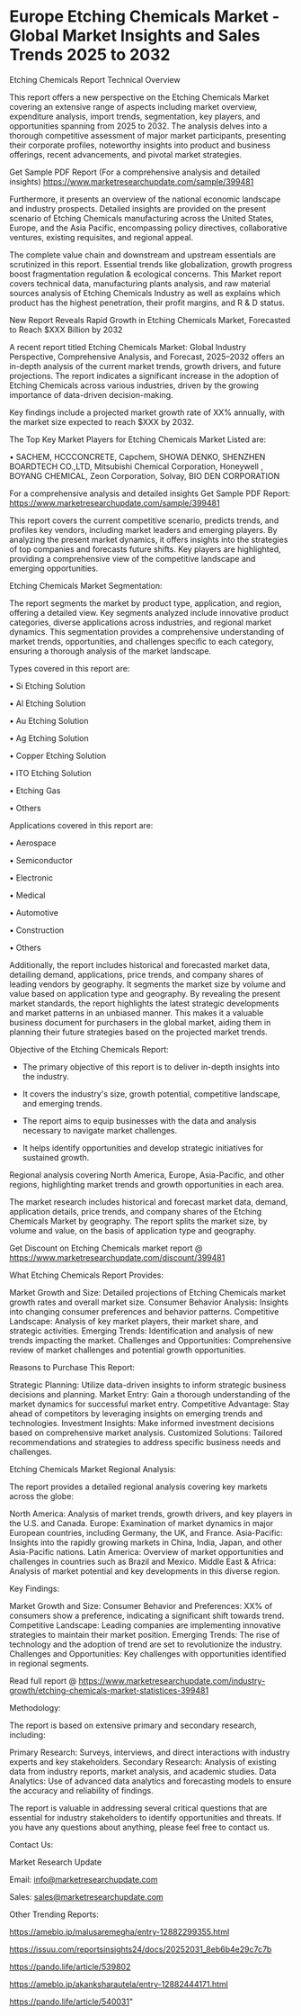  # Europe Etching Chemicals Market - Global Market Insights and Sales Trends 2025 to 2032
Etching Chemicals Report Technical Overview

This report offers a new perspective on the Etching Chemicals Market covering an extensive range of aspects including market overview, expenditure analysis, import trends, segmentation, key players, and opportunities spanning from 2025 to 2032. The analysis delves into a thorough competitive assessment of major market participants, presenting their corporate profiles, noteworthy insights into product and business offerings, recent advancements, and pivotal market strategies.

Get Sample PDF Report (For a comprehensive analysis and detailed insights) https://www.marketresearchupdate.com/sample/399481

Furthermore, it presents an overview of the national economic landscape and industry prospects. Detailed insights are provided on the present scenario of Etching Chemicals manufacturing across the United States, Europe, and the Asia Pacific, encompassing policy directives, collaborative ventures, existing requisites, and regional appeal.

The complete value chain and downstream and upstream essentials are scrutinized in this report. Essential trends like globalization, growth progress boost fragmentation regulation & ecological concerns. This Market report covers technical data, manufacturing plants analysis, and raw material sources analysis of Etching Chemicals Industry as well as explains which product has the highest penetration, their profit margins, and R & D status.

New Report Reveals Rapid Growth in Etching Chemicals Market, Forecasted to Reach $XXX Billion by 2032

A recent report titled Etching Chemicals Market: Global Industry Perspective, Comprehensive Analysis, and Forecast, 2025–2032 offers an in-depth analysis of the current market trends, growth drivers, and future projections. The report indicates a significant increase in the adoption of Etching Chemicals across various industries, driven by the growing importance of data-driven decision-making.

Key findings include a projected market growth rate of XX% annually, with the market size expected to reach $XXX by 2032.

The Top Key Market Players for Etching Chemicals Market Listed are:

• SACHEM, HCCCONCRETE, Capchem, SHOWA DENKO, SHENZHEN BOARDTECH CO.,LTD, Mitsubishi Chemical Corporation, Honeywell , BOYANG CHEMICAL, Zeon Corporation, Solvay, BIO DEN CORPORATION

For a comprehensive analysis and detailed insights Get Sample PDF Report: https://www.marketresearchupdate.com/sample/399481

This report covers the current competitive scenario, predicts trends, and profiles key vendors, including market leaders and emerging players. By analyzing the present market dynamics, it offers insights into the strategies of top companies and forecasts future shifts. Key players are highlighted, providing a comprehensive view of the competitive landscape and emerging opportunities.

Etching Chemicals Market Segmentation:

The report segments the market by product type, application, and region, offering a detailed view. Key segments analyzed include innovative product categories, diverse applications across industries, and regional market dynamics. This segmentation provides a comprehensive understanding of market trends, opportunities, and challenges specific to each category, ensuring a thorough analysis of the market landscape.

Types covered in this report are:

• Si Etching Solution

• Al Etching Solution

• Au Etching Solution

• Ag Etching Solution

• Copper Etching Solution

• ITO Etching Solution

• Etching Gas

• Others

Applications covered in this report are:

• Aerospace

• Semiconductor

• Electronic

• Medical

• Automotive

• Construction

• Others

Additionally, the report includes historical and forecasted market data, detailing demand, applications, price trends, and company shares of leading vendors by geography. It segments the market size by volume and value based on application type and geography. By revealing the present market standards, the report highlights the latest strategic developments and market patterns in an unbiased manner. This makes it a valuable business document for purchasers in the global market, aiding them in planning their future strategies based on the projected market trends.

Objective of the Etching Chemicals Report:

- The primary objective of this report is to deliver in-depth insights into the industry.

- It covers the industry's size, growth potential, competitive landscape, and emerging trends.

- The report aims to equip businesses with the data and analysis necessary to navigate market challenges.

- It helps identify opportunities and develop strategic initiatives for sustained growth.

Regional analysis covering North America, Europe, Asia-Pacific, and other regions, highlighting market trends and growth opportunities in each area.

The market research includes historical and forecast market data, demand, application details, price trends, and company shares of the Etching Chemicals Market by geography. The report splits the market size, by volume and value, on the basis of application type and geography.

Get Discount on Etching Chemicals market report @ https://www.marketresearchupdate.com/discount/399481

What Etching Chemicals Report Provides:

Market Growth and Size: Detailed projections of Etching Chemicals market growth rates and overall market size.
Consumer Behavior Analysis: Insights into changing consumer preferences and behavior patterns.
Competitive Landscape: Analysis of key market players, their market share, and strategic activities.
Emerging Trends: Identification and analysis of new trends impacting the market.
Challenges and Opportunities: Comprehensive review of market challenges and potential growth opportunities.

Reasons to Purchase This Report:

Strategic Planning: Utilize data-driven insights to inform strategic business decisions and planning.
Market Entry: Gain a thorough understanding of the market dynamics for successful market entry.
Competitive Advantage: Stay ahead of competitors by leveraging insights on emerging trends and technologies.
Investment Insights: Make informed investment decisions based on comprehensive market analysis.
Customized Solutions: Tailored recommendations and strategies to address specific business needs and challenges.

Etching Chemicals Market Regional Analysis:

The report provides a detailed regional analysis covering key markets across the globe:

North America: Analysis of market trends, growth drivers, and key players in the U.S. and Canada.
Europe: Examination of market dynamics in major European countries, including Germany, the UK, and France.
Asia-Pacific: Insights into the rapidly growing markets in China, India, Japan, and other Asia-Pacific nations.
Latin America: Overview of market opportunities and challenges in countries such as Brazil and Mexico.
Middle East & Africa: Analysis of market potential and key developments in this diverse region.

Key Findings:

Market Growth and Size:
Consumer Behavior and Preferences: XX% of consumers show a preference, indicating a significant shift towards trend.
Competitive Landscape: Leading companies are implementing innovative strategies to maintain their market position.
Emerging Trends: The rise of technology and the adoption of trend are set to revolutionize the industry.
Challenges and Opportunities: Key challenges with opportunities identified in regional segments.

Read full report @ https://www.marketresearchupdate.com/industry-growth/etching-chemicals-market-statistices-399481

Methodology:

The report is based on extensive primary and secondary research, including:

Primary Research: Surveys, interviews, and direct interactions with industry experts and key stakeholders.
Secondary Research: Analysis of existing data from industry reports, market analysis, and academic studies.
Data Analytics: Use of advanced data analytics and forecasting models to ensure the accuracy and reliability of findings.

The report is valuable in addressing several critical questions that are essential for industry stakeholders to identify opportunities and threats. If you have any questions about anything, please feel free to contact us.

Contact Us:

Market Research Update

Email: info@marketresearchupdate.com

Sales: sales@marketresearchupdate.com

Other Trending Reports:

https://ameblo.jp/malusaremegha/entry-12882299355.html

https://issuu.com/reportsinsights24/docs/20252031_8eb6b4e29c7c7b

https://pando.life/article/539802

https://ameblo.jp/akanksharautela/entry-12882444171.html

https://pando.life/article/540031"


